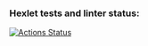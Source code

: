 ### Hexlet tests and linter status:
[![Actions Status](https://github.com/bloodywd/python-project-49/actions/workflows/hexlet-check.yml/badge.svg)](https://github.com/bloodywd/python-project-49/actions)